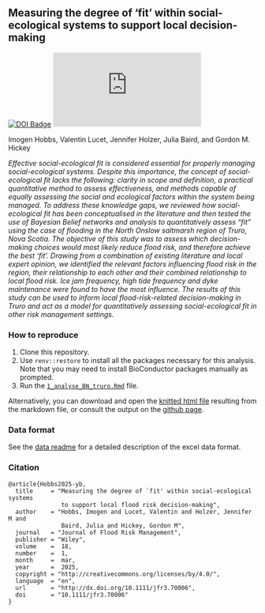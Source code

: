 
<!-- README.md is generated from README.Rmd. Please edit that file -->

## Measuring the degree of ‘fit’ within social-ecological systems to support local decision-making

<!-- badges: start -->

[![DOI
Badge](https://img.shields.io/badge/DOI-10.1111/jfr3.70006-blue.svg)](http://dx.doi.org/10.1111/jfr3.70006)
[![Citation
Badge](https://api.juleskreuer.eu/citation-badge.php?doi=10.1111/jfr3.70006)](https://juleskreuer.eu/citation-badge/)
<!-- badges: end -->

Imogen Hobbs, Valentin Lucet, Jennifer Holzer, Julia Baird, and Gordon
M. Hickey

*Effective social-ecological fit is considered essential for properly
managing social-ecological systems. Despite this importance, the concept
of social-ecological fit lacks the following: clarity in scope and
definition, a practical quantitative method to assess effectiveness, and
methods capable of equally assessing the social and ecological factors
within the system being managed. To address these knowledge gaps, we
reviewed how social-ecological fit has been conceptualised in the
literature and then tested the use of Bayesian Belief networks and
analysis to quantitatively assess “fit” using the case of flooding in
the North Onslow saltmarsh region of Truro, Nova Scotia. The objective
of this study was to assess which decision-making choices would most
likely reduce flood risk, and therefore achieve the best ‘fit’. Drawing
from a combination of existing literature and local expert opinion, we
identified the relevant factors influencing flood risk in the region,
their relationship to each other and their combined relationship to
local flood risk. Ice jam frequency, high tide frequency and dyke
maintenance were found to have the most influence. The results of this
study can be used to inform local flood-risk-related decision-making in
Truro and act as a model for quantitatively assessing social-ecological
fit in other risk management settings.*

### How to reproduce

1.  Clone this repository.
2.  Use `renv::restore` to install all the packages necessary for this
    analysis. Note that you may need to install BioConductor packages
    manually as prompted.
3.  Run the
    [`1_analyse_BN_truro.Rmd`](https://github.com/VLucet/bn-flood-truro/blob/main/scripts/1_analyse_BN_truro.Rmd)
    file.

Alternatively, you can download and open the [knitted html
file](https://github.com/VLucet/bn-flood-truro/blob/main/docs/index.html)
resulting from the markdown file, or consult the output on the [github
page](http://valentinlucet.com/bn-flood-truro/scripts/1_analyse_BN_truro.html).

### Data format

See the [data
readme](https://github.com/VLucet/bn-flood-truro/blob/main/data/README.md)
for a detailed description of the excel data format.

### Citation

    @article{Hobbs2025-yb,
      title     = "Measuring the degree of `fit' within social‐ecological systems
                   to support local flood risk decision‐making",
      author    = "Hobbs, Imogen and Lucet, Valentin and Holzer, Jennifer M and
                   Baird, Julia and Hickey, Gordon M",
      journal   = "Journal of Flood Risk Management",
      publisher = "Wiley",
      volume    =  18,
      number    =  1,
      month     =  mar,
      year      =  2025,
      copyright = "http://creativecommons.org/licenses/by/4.0/",
      language  = "en",
      url       = "http://dx.doi.org/10.1111/jfr3.70006",
      doi       = "10.1111/jfr3.70006"
    }

